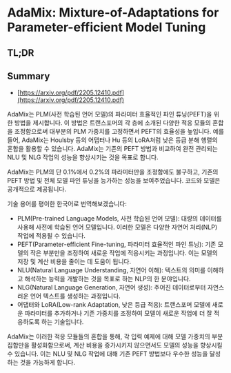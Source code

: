 # AdaMix: Mixture-of-Adaptations for Parameter-efficient Model Tuning
## TL;DR
## Summary
- [https://arxiv.org/pdf/2205.12410.pdf](https://arxiv.org/pdf/2205.12410.pdf)

AdaMix는 PLM(사전 학습된 언어 모델)의 파라미터 효율적인 파인 튜닝(PEFT)을 위한 방법을 제시합니다. 이 방법은 트랜스포머의 각 층에 소개된 다양한 적응 모듈의 혼합을 조정함으로써 대부분의 PLM 가중치를 고정하면서 PEFT의 효율성을 높입니다. 예를 들어, AdaMix는 Houlsby 등의 어댑터나 Hu 등의 LoRA처럼 낮은 등급 분해 행렬의 혼합을 활용할 수 있습니다. AdaMix는 기존의 PEFT 방법과 비교하여 완전 관리되는 NLU 및 NLG 작업의 성능을 향상시키는 것을 목표로 합니다.

AdaMix는 PLM의 단 0.1%에서 0.2%의 파라미터만을 조정함에도 불구하고, 기존의 PEFT 방법 및 전체 모델 파인 튜닝을 능가하는 성능을 보여주었습니다. 코드와 모델은 공개적으로 제공됩니다.

기술 용어를 평이한 한국어로 번역해보겠습니다:

- PLM(Pre-trained Language Models, 사전 학습된 언어 모델): 대량의 데이터를 사용해 사전에 학습된 언어 모델입니다. 이러한 모델은 다양한 자연어 처리(NLP) 작업에 적용될 수 있습니다.
- PEFT(Parameter-efficient Fine-tuning, 파라미터 효율적인 파인 튜닝): 기존 모델의 작은 부분만을 조정하여 새로운 작업에 적응시키는 과정입니다. 이는 모델의 저장 및 계산 비용을 줄이는 데 도움이 됩니다.
- NLU(Natural Language Understanding, 자연어 이해): 텍스트의 의미를 이해하고 해석하는 능력을 개발하는 것을 목표로 하는 NLP의 한 분야입니다.
- NLG(Natural Language Generation, 자연어 생성): 주어진 데이터로부터 자연스러운 언어 텍스트를 생성하는 과정입니다.
- 어댑터와 LoRA(Low-rank Adaptation, 낮은 등급 적응): 트랜스포머 모델에 새로운 파라미터를 추가하거나 기존 가중치를 조정하여 모델이 새로운 작업에 더 잘 적응하도록 하는 기술입니다.

AdaMix는 이러한 적응 모듈들의 혼합을 통해, 각 입력 예제에 대해 모델 가중치의 부분 집합만을 활성화함으로써, 계산 비용을 증가시키지 않으면서도 모델의 성능을 향상시킬 수 있습니다. 이는 NLU 및 NLG 작업에 대해 기존 PEFT 방법보다 우수한 성능을 달성하는 것을 가능하게 합니다.